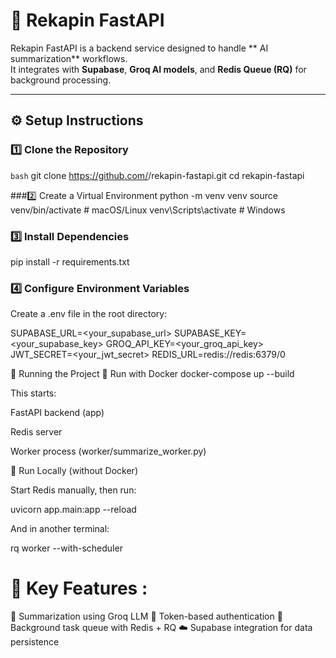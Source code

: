 # 🚀 Rekapin FastAPI

Rekapin FastAPI is a backend service designed to handle ** AI summarization** workflows.  
It integrates with **Supabase**, **Groq AI models**, and **Redis Queue (RQ)** for background processing.

---

## ⚙️ Setup Instructions

### 1️⃣ Clone the Repository

```bash```
git clone https://github.com/<your-username>/rekapin-fastapi.git
cd rekapin-fastapi

###2️⃣ Create a Virtual Environment
python -m venv venv
source venv/bin/activate     # macOS/Linux
venv\Scripts\activate        # Windows

### 3️⃣ Install Dependencies
pip install -r requirements.txt

### 4️⃣ Configure Environment Variables

Create a .env file in the root directory:

SUPABASE_URL=<your_supabase_url>
SUPABASE_KEY=<your_supabase_key>
GROQ_API_KEY=<your_groq_api_key>
JWT_SECRET=<your_jwt_secret>
REDIS_URL=redis://redis:6379/0


🧩 Running the Project
🔹 Run with Docker
docker-compose up --build


This starts:

FastAPI backend (app)

Redis server

Worker process (worker/summarize_worker.py)

🔹 Run Locally (without Docker)

Start Redis manually, then run:

uvicorn app.main:app --reload


And in another terminal:

rq worker --with-scheduler


# 🧠 Key Features :
📝 Summarization using Groq LLM
🔐 Token-based authentication
🔄 Background task queue with Redis + RQ
☁️ Supabase integration for data persistence
